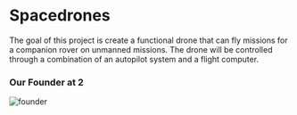 # Spacedrones

The goal of this project is create a functional drone that can fly missions for a companion rover
on unmanned missions. The drone will be controlled through a combination of an autopilot system and a flight computer.

### Our Founder at 2
![founder](/imgs/founder.jpg)
